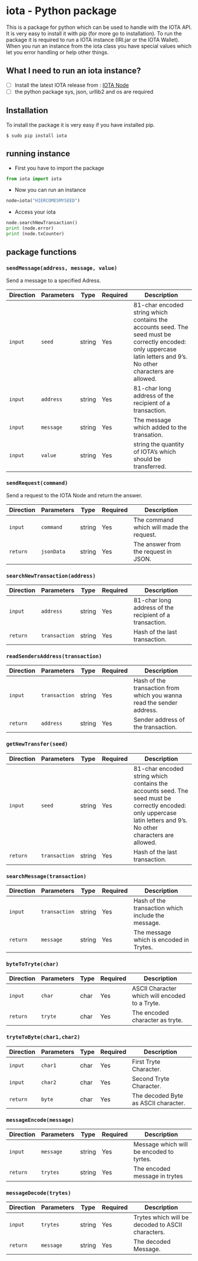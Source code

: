 # iota - Python package

This is a package for python which can be
used to handle with the IOTA API. It is very easy to install it with pip (for more go to installation). To run the  package it is required to run a IOTA instance (IRI.jar or the IOTA Wallet).
When you run an instance from the iota class you have special values which let you error handling or help other things.

## What I need to run an iota instance?

- [ ] Install the latest IOTA release from : [IOTA Node](https://github.com/IOTAledger/iota-gui-beta/releases)
- [ ] the python package sys, json, urllib2 and os are required

## Installation

To install the package it is very easy if you have installed pip.

```ShellSession
$ sudo pip install iota
```

## running instance
- First you have to import the package 
```Python
from iota import iota
```

- Now you can run an instance 
```Python
node=iota("HIERCOMESMYSEED")
```

- Access your iota 
```Python
node.searchNewTransaction()
print (node.error)
print (node.txCounter)
```

## package functions

### `sendMessage(address, message, value)`

Send a message to a specified Adress.

Direction |Parameters | Type | Required | Description
------------ |------------ | ------------- | ------------- | -------------
`input` |`seed` | string | Yes | 81-char encoded string which contains the accounts seed. The seed must be correctly encoded: only uppercase latin letters and 9’s. No other characters are allowed.
`input` |`address` | string | Yes | 81-char long address of the recipient of a transaction.
`input` |`message` | string | Yes | The message which added to the transation.
`input` |`value` | string | Yes | string the quantity of IOTA’s which should be transferred.

### `sendRequest(command)`

Send a request to the IOTA Node and return the answer.

Direction |Parameters | Type | Required | Description
------------ |------------ | ------------- | ------------- | -------------
`input` |`command` | string | Yes | The command which will made the request.
`return` |`jsonData` | string | Yes | The answer from the request in JSON.

### `searchNewTransaction(address)`

Direction |Parameters | Type | Required | Description
------------ |------------ | ------------- | ------------- | -------------
`input` |`address` | string | Yes | 81-char long address of the recipient of a transaction.
`return` |`transaction` | string | Yes | Hash of the last transaction.

### `readSendersAddress(transaction)`

Direction |Parameters | Type | Required | Description
------------ |------------ | ------------- | ------------- | -------------
`input` |`transaction` | string | Yes | Hash of the transaction from which you wanna read the sender address.
`return` |`address` | string | Yes | Sender address of the transaction.

### `getNewTransfer(seed)`

Direction |Parameters | Type | Required | Description
------------ |------------ | ------------- | ------------- | -------------
`input` |`seed` | string | Yes | 81-char encoded string which contains the accounts seed. The seed must be correctly encoded: only uppercase latin letters and 9’s. No other characters are allowed.
`return` |`transaction` | string | Yes | Hash of the last transaction.

### `searchMessage(transaction)`


Direction |Parameters | Type | Required | Description
------------ |------------ | ------------- | ------------- | -------------
`input` |`transaction` | string | Yes | Hash of the transaction which include the message.
`return` |`message` | string | Yes | The message which is encoded in Trytes.

### `byteToTryte(char)`

Direction |Parameters | Type | Required | Description
------------ |------------ | ------------- | ------------- | -------------
`input` |`char` | char | Yes | ASCII Character which will encoded to a Tryte.
`return` |`tryte` | char | Yes | The encoded character as tryte.

### `tryteToByte(char1,char2)`

Direction |Parameters | Type | Required | Description
------------ |------------ | ------------- | ------------- | -------------
`input` |`char1` | char | Yes | First Tryte Character.
`input` |`char2` | char | Yes | Second Tryte Character.
`return` |`byte` | char | Yes | The decoded Byte as ASCII character.

### `messageEncode(message)`

Direction |Parameters | Type | Required | Description
------------ |------------ | ------------- | ------------- | -------------
`input` |`message` | string | Yes | Message which will be encoded to tyrtes.
`return` |`trytes` | string | Yes | The encoded message in trytes

### `messageDecode(trytes)`

Direction |Parameters | Type | Required | Description
------------ |------------ | ------------- | ------------- | -------------
`input` |`trytes` | string | Yes | Trytes which will be decoded to ASCII characters.
`return` |`message` | string | Yes | The decoded Message.
